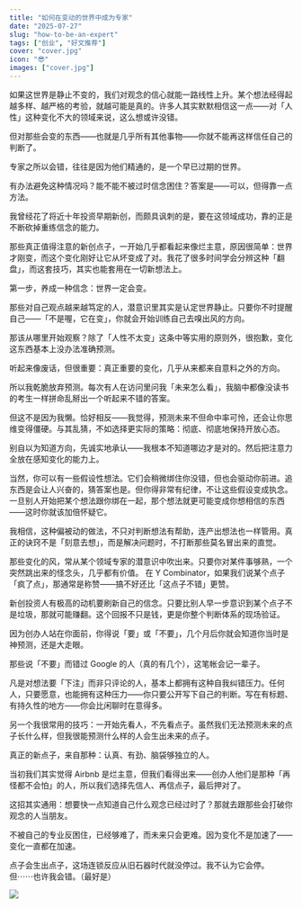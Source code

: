 ```yaml
---
title: "如何在变动的世界中成为专家"
date: "2025-07-27"
slug: "how-to-be-an-expert"
tags: ["创业", "好文推荐"]
cover: "cover.jpg"
icon: "😎"
images: ["cover.jpg"]
---
```

如果这世界是静止不变的，我们对观念的信心就能一路线性上升。某个想法经得起越多样、越严格的考验，就越可能是真的。许多人其实默默相信这一点——对「人性」这种变化不大的领域来说，这么想或许没错。



但对那些会变的东西——也就是几乎所有其他事物——你就不能再这样信任自己的判断了。



专家之所以会错，往往是因为他们精通的，是一个早已过期的世界。



有办法避免这种情况吗？能不能不被过时信念困住？答案是——可以，但得靠一点方法。



我曾经花了将近十年投资早期新创，而颇具讽刺的是，要在这领域成功，靠的正是不断砍掉重练信念的能力。



那些真正值得注意的新创点子，一开始几乎都看起来像烂主意，原因很简单：世界才刚变，而这个变化刚好让它从坏变成了对。我花了很多时间学会分辨这种「翻盘」，而这套技巧，其实也能套用在一切新想法上。



第一步，养成一种信念：世界一定会变。



那些对自己观点越来越笃定的人，潜意识里其实是认定世界静止。只要你不时提醒自己——「不是喔，它在变」，你就会开始训练自己去嗅出风的方向。



那该从哪里开始观察？除了「人性不太变」这条中等实用的原则外，很抱歉，变化这东西基本上没办法准确预测。



听起来像废话，但很重要：真正重要的变化，几乎从来都来自意料之外的方向。



所以我乾脆放弃预测。每次有人在访问里问我「未来怎么看」，我脑中都像没读书的考生一样拼命乱掰出一个听起来不错的答案。



但这不是因为我懒。恰好相反——我觉得，预测未来不但命中率可怜，还会让你思维变得僵硬。与其乱猜，不如选择更实际的策略：彻底、彻底地保持开放心态。



别自以为知道方向，先诚实地承认——我根本不知道哪边才是对的。然后把注意力全放在感知变化的能力上。



当然，你可以有一些假设性想法。它们会稍微绑住你没错，但也会驱动你前进。追东西是会让人兴奋的，猜答案也是。但你得非常有纪律，不让这些假设变成执念。
一旦别人开始把某个想法跟你绑在一起，那个想法就更可能变成你想相信的东西——这时你就该加倍怀疑它。



我相信，这种偏被动的做法，不只对判断想法有帮助，连产出想法也一样管用。真正的诀窍不是「刻意去想」，而是解决问题时，不打断那些莫名冒出来的直觉。



那些变化的风，常从某个领域专家的潜意识中吹出来。只要你对某件事够熟，一个突然跳出来的怪念头，几乎都有价值。
在 Y Combinator，如果我们说某个点子「疯了点」，那通常是称赞——搞不好还比「这点子不错」更赞。



新创投资人有极高的动机要刷新自己的信念。只要比别人早一步意识到某个点子不是垃圾，那就可能赚翻。这个回报不只是钱，更是你整个判断体系的现场验证。



因为创办人站在你面前，你得说「要」或「不要」，几个月后你就会知道你当时是神预测，还是大走眼。



那些说「不要」而错过 Google 的人（真的有几个），这笔帐会记一辈子。



凡是对想法要「下注」而非只评论的人，基本上都拥有这种自我纠错压力。任何人，只要愿意，也能拥有这种压力——你只要公开写下自己的判断。写在有标题、有持久性的地方——你会比闲聊时在意得多。



另一个我很常用的技巧：一开始先看人，不先看点子。虽然我们无法预测未来的点子长什么样，但我很能预测什么样的人会生出未来的点子。



真正的新点子，来自那种：认真、有劲、脑袋够独立的人。



当初我们其实觉得 Airbnb 是烂主意，但我们看得出来——创办人他们是那种「再怪都不会怕」的人，所以我们选择先信人、再信点子，最后押对了。



这招其实通用：想要快一点知道自己什么观念已经过时了？那就去跟那些会打破你观念的人当朋友。



不被自己的专业反困住，已经够难了，而未来只会更难。因为变化不是加速了——变化一直都在加速。



点子会生出点子，这场连锁反应从旧石器时代就没停过。我不认为它会停。
但⋯⋯也许我会错。（最好是）




![](https://prod-files-secure.s3.us-west-2.amazonaws.com/112d0858-5090-4d34-a606-b75eb8d65fd2/46476355-9cf3-4e99-9b7a-3531bc426380/1000202064.png?X-Amz-Algorithm=AWS4-HMAC-SHA256&X-Amz-Content-Sha256=UNSIGNED-PAYLOAD&X-Amz-Credential=ASIAZI2LB4662BM4QUFY%2F20250907%2Fus-west-2%2Fs3%2Faws4_request&X-Amz-Date=20250907T202948Z&X-Amz-Expires=3600&X-Amz-Security-Token=IQoJb3JpZ2luX2VjEEQaCXVzLXdlc3QtMiJHMEUCIC3gnpYCUndX6%2F%2BU7irYzU1iX%2B7PjibyU%2FWyZ4WDFIREAiEAn9VsgmH3qfKwVq12aiY%2F0VtPvNUGM7RQCDU84ShaAl0qiAQIrf%2F%2F%2F%2F%2F%2F%2F%2F%2F%2FARAAGgw2Mzc0MjMxODM4MDUiDBswSJO5UH8k7cAYXCrcA18WvqwzcB4Ps6EuC6jqISvZdHecXt%2BEykhzefym4bNolnXBS278QAL0hXreZ6VQrwmPLLJTwQOJdOpd3NRtKeMwta1PsmnJczinl8tTRsKm%2FOyFzJI6n%2Bm4V53PvxlXZVeQtw6LwcSNmEqZA0P9a7YaQ5A3qRfV9Z7NKTuGsOgbtRbA7m5oyNbyiMefxXpCa2qJlXIBm6Kn6VoOXE28X5duCAmP2u9IjyBhz5h3yMuvbv8%2ByuBZPxb3LjK2GJan8oB0Nn48%2FcYooPgsdYgUVVGWXnkI2nY4k3In3cQOgZk38WFCjMpxJNEEtUK326CJCzFiLsL%2FlABZXjl%2B9Dm%2BH1hAUtRP4I7bg13%2F2L4eHEK5KfrCfgEvvZpyEUaE%2B4Orj1dLSzkxrBX7SMyZ%2F9b7UbJ3leKuef1YG8kmZ87qUJDPQMgNquSbRJs2jG17jmIn0SNM3CKxMV3p9%2F4NcNf4oWocdyV4JlIO5PLpwwffZVM7dQ%2BIUuFdPV%2F3jvXbnJ7eRE7dA6Y%2FjjqRZajOj9E8u6xKBVtYsMXpwZ3XkgCeQ5Ud5vsfJRGrU8L9CKWNq849ji5ceDbIwDPjRAwtra3Y%2FADSxOplKiCSKqYDnfiNGqbncNHg5PBPcuynu5XqMI%2FM98UGOqUBDEXetHg5cWXSctLyFuj8s%2FrQ31kBrZpaRF%2F7ECsT6gY1DD3vu4wX%2F7e6r%2Bcbv2CgjuenMVqH5NREccMUtGW0Jy15es%2FEJZDRjB07sl3GK75%2BJhD9zR4I0F8N1PunnY%2BK8M4y1p8stteC%2BkPqjieTcQFY62YNDcA6mYDEEchswMx5ze78K1mMl%2Bi2i22ufiHPukW9wBWIl6ZpNjPbwGi9lEUFbfkr&X-Amz-Signature=4030d4ba5786393097e831ae4840b5588ddc3d414e2c7ed5cfb9b32e3aed8f66&X-Amz-SignedHeaders=host&x-amz-checksum-mode=ENABLED&x-id=GetObject)

